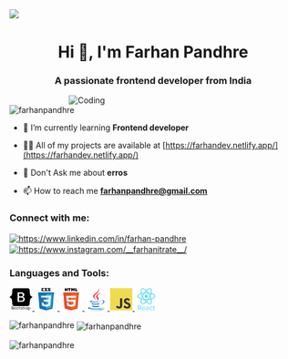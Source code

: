 <img src="https://www.google.com/search?tbs=simg:CAQSgAEafgsQsIynCBpiCmAIAxIohAz1FoYXmheCF_1oLuwz2FvYQowz9Noc36yanNb8nhjaBN_142qjX_1NRowBhAyVPcwglyu0UDZPRLxDNvBpRbAcI6MWfKFRiTljlS-ElFwCvLUWEmNq4PB8XQkIAQMCxCOrv4IGgoKCAgBEgQny6xqDA&q=times+square&tbm=isch&sa=X&ved=2ahUKEwikr-PRu-r9AhUcT2wGHWbjAJEQwg56BAgREAE&biw=1116&bih=730&dpr=0.9#imgrc=Gql8n76CdpGvJM"/>
<h1 align="center">Hi 👋, I'm Farhan Pandhre</h1>
<h3 align="center">A passionate frontend developer from India</h3>
<img src="https://cdn.dribbble.com/users/1162077/screenshots/3848914/programmer.gif" align="right" alt="Coding" width="400" />

<p align="left"> <img src="https://komarev.com/ghpvc/?username=farhanpandhre&label=Profile%20views&color=0e75b6&style=flat" alt="farhanpandhre" /> </p>

- 🌱 I’m currently learning **Frontend developer**

- 👨‍💻 All of my projects are available at [https://farhandev.netlify.app/](https://farhandev.netlify.app/)

- 💬 Don't Ask me about **erros**

- 📫 How to reach me **farhanpandhre@gmail.com**

<h3 align="left">Connect with me:</h3>
<p align="left">
<a href="https://linkedin.com/in/https://www.linkedin.com/in/farhan-pandhre" target="blank"><img align="center" src="https://raw.githubusercontent.com/rahuldkjain/github-profile-readme-generator/master/src/images/icons/Social/linked-in-alt.svg" alt="https://www.linkedin.com/in/farhan-pandhre" height="30" width="40" /></a>
<a href="https://instagram.com/https://www.instagram.com/__farhanitrate__/" target="blank"><img align="center" src="https://raw.githubusercontent.com/rahuldkjain/github-profile-readme-generator/master/src/images/icons/Social/instagram.svg" alt="https://www.instagram.com/__farhanitrate__/" height="30" width="40" /></a>
</p>

<h3 align="left">Languages and Tools:</h3>
<p align="left"> <a href="https://getbootstrap.com" target="_blank" rel="noreferrer"> <img src="https://raw.githubusercontent.com/devicons/devicon/master/icons/bootstrap/bootstrap-plain-wordmark.svg" alt="bootstrap" width="40" height="40"/> </a> <a href="https://www.w3schools.com/css/" target="_blank" rel="noreferrer"> <img src="https://raw.githubusercontent.com/devicons/devicon/master/icons/css3/css3-original-wordmark.svg" alt="css3" width="40" height="40"/> </a> <a href="https://www.w3.org/html/" target="_blank" rel="noreferrer"> <img src="https://raw.githubusercontent.com/devicons/devicon/master/icons/html5/html5-original-wordmark.svg" alt="html5" width="40" height="40"/> </a> <a href="https://www.java.com" target="_blank" rel="noreferrer"> <img src="https://raw.githubusercontent.com/devicons/devicon/master/icons/java/java-original.svg" alt="java" width="40" height="40"/> </a> <a href="https://developer.mozilla.org/en-US/docs/Web/JavaScript" target="_blank" rel="noreferrer"> <img src="https://raw.githubusercontent.com/devicons/devicon/master/icons/javascript/javascript-original.svg" alt="javascript" width="40" height="40"/> </a> <a href="https://reactjs.org/" target="_blank" rel="noreferrer"> <img src="https://raw.githubusercontent.com/devicons/devicon/master/icons/react/react-original-wordmark.svg" alt="react" width="40" height="40"/> </a> </p>

<p><img align="left" src="https://github-readme-stats.vercel.app/api/top-langs?username=farhanpandhre&show_icons=true&locale=en&layout=compact" alt="farhanpandhre" /></p>

<p>&nbsp;<img align="center" src="https://github-readme-stats.vercel.app/api?username=farhanpandhre&show_icons=true&locale=en" alt="farhanpandhre" /></p>

<p><img align="center" src="https://github-readme-streak-stats.herokuapp.com/?user=farhanpandhre&" alt="farhanpandhre" /></p>
